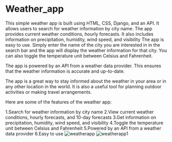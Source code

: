 # Weather_app
This simple weather app is built using HTML, CSS, Django, and an API. It allows users to search for weather information by city name. The app provides current weather conditions, hourly forecasts. It also includes information on precipitation, humidity, wind speed, and visibility
The app is easy to use. Simply enter the name of the city you are interested in in the search bar and the app will display the weather information for that city. You can also toggle the temperature unit between Celsius and Fahrenheit.

The app is powered by an API from a weather data provider. This ensures that the weather information is accurate and up-to-date.

The app is a great way to stay informed about the weather in your area or in any other location in the world. It is also a useful tool for planning outdoor activities or making travel arrangements.

Here are some of the features of the weather app:

1.Search for weather information by city name
2.View current weather conditions, hourly forecasts, and 10-day forecasts
3.Get information on precipitation, humidity, wind speed, and visibility
4.Toggle the temperature unit between Celsius and Fahrenheit
5.Powered by an API from a weather data provider
6.Easy to use
![weatherapp](https://github.com/satyaS567/Weather_app/assets/66719292/3e37471a-fcb3-4971-8cf9-dd2609802faa)
![weatherapp1](https://github.com/satyaS567/Weather_app/assets/66719292/da8e093b-67ad-4ba5-8032-be9e21b1c5ef)
